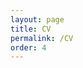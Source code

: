 ```yaml
---
layout: page
title: CV
permalink: /CV
order: 4
---
```


<object data="{{ site.url }}{{ site.baseurl }}/Demler_Olga_CV_forWebpage_Updated_07Sep2023.pdf" width="1000" height="1000" type="application/pdf"></object>